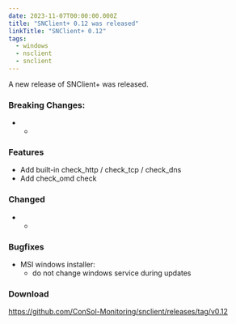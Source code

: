 ```yaml
---
date: 2023-11-07T00:00:00.000Z
title: "SNClient+ 0.12 was released"
linkTitle: "SNClient+ 0.12"
tags:
  - windows
  - nsclient
  - snclient
---
```

A new release of SNClient+ was released.
### Breaking Changes:
* -
### Features
* Add built-in check_http / check_tcp / check_dns
* Add check_omd check
### Changed
* -
### Bugfixes
* MSI windows installer:  
  - do not change windows service during updates
### Download
<https://github.com/ConSol-Monitoring/snclient/releases/tag/v0.12>

